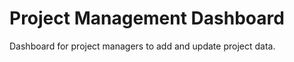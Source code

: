 Project Management Dashboard
=====================
Dashboard for project managers to add and update project data.
